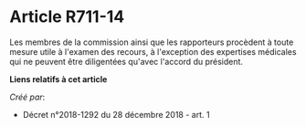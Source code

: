 # Article R711-14

Les membres de la commission ainsi que les rapporteurs procèdent à toute mesure utile à l'examen des recours, à l'exception
des expertises médicales qui ne peuvent être diligentées qu'avec l'accord du président.

**Liens relatifs à cet article**

_Créé par_:

  - Décret n°2018-1292 du 28 décembre 2018 - art. 1
